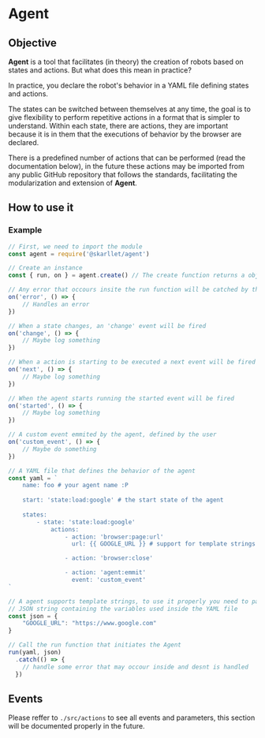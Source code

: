 # Agent

## Objective
**Agent** is a tool that facilitates (in theory) the creation of robots based on states and actions. But what does this mean in practice?

In practice, you declare the robot's behavior in a YAML file defining states and actions.

The states can be switched between themselves at any time, the goal is to give flexibility to perform repetitive actions in a format that is simpler to understand. Within each state, there are actions, they are important because it is in them that the executions of behavior by the browser are declared.

There is a predefined number of actions that can be performed (read the documentation below), in the future these actions may be imported from any public GitHub repository that follows the standards, facilitating the modularization and extension of **Agent**.

## How to use it

### Example
```js
// First, we need to import the module
const agent = require('@skarllet/agent')

// Create an instance
const { run, on } = agent.create() // The create function returns a object with the functions 'run' and 'on'

// Any error that occours insite the run function will be catched by the error handler
on('error', () => {
	// Handles an error
})

// When a state changes, an 'change' event will be fired
on('change', () => {
	// Maybe log something
})

// When a action is starting to be executed a next event will be fired
on('next', () => {
	// Maybe log something
})

// When the agent starts running the started event will be fired
on('started', () => {
	// Maybe log something
})

// A custom event emmited by the agent, defined by the user
on('custom_event', () => {
	// Maybe do something
})

// A YAML file that defines the behavior of the agent
const yaml = `
	name: foo # your agent name :P
	
	start: 'state:load:google' # the start state of the agent
	
	states:
		- state: 'state:load:google'
			actions:
				- action: 'browser:page:url'
				  url: {{ GOOGLE_URL }} # support for template strings

				- action: 'browser:close'

				- action: 'agent:emmit'
                  event: 'custom_event'
`

// A agent supports template strings, to use it properly you need to pass a
// JSON string containing the variables used inside the YAML file
const json = {
	"GOOGLE_URL": "https://www.google.com"
}

// Call the run function that initiates the Agent
run(yaml, json)
  .catch(() => {
    // handle some error that may occour inside and desnt is handled
  })
```

## Events
Please reffer to ``` ./src/actions ``` to see all events and parameters, this section will be documented properly in the future.

